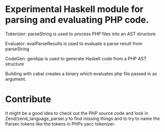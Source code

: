 # Experimental Haskell module for parsing and evaluating PHP code.

Tokenizer: parseString is used to process PHP files into an AST structure

Evaluator: evalParseResults is used to evaluate a parse result from parseString

CodeGen: genApp is used to generate Haskell code from a PHP AST structure

Building with cabal creates a binary which evaluates php file passed in as argument.

# Contribute

It might be a good idea to check out the PHP source code and look in
Zend/zend_language_parser.y to find missing things and to try to name the
Parsec tokens like the tokens in PHPs yacc tokenizer.